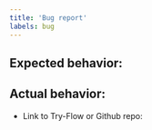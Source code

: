 ```yaml
---
title: 'Bug report'
labels: bug
---
```


<!--
Please fill out this entire template so that we can address your bug report as quickly as possible.

Any bug reports that don't contain instructions to reproduce the issue will be closed.
-->

## Expected behavior:

## Actual behavior:

<!--
Please reproduce your issue on flow.org/try so that we can debug it.

Not all issues are reproducible on try-flow because they may require multiple
files or specific flowconfig settings. If your bug can only be reproduced
under one of these constraints, please make a small github repo that
contains a minimal way to reproduce your problem.
-->
* Link to Try-Flow or Github repo:
